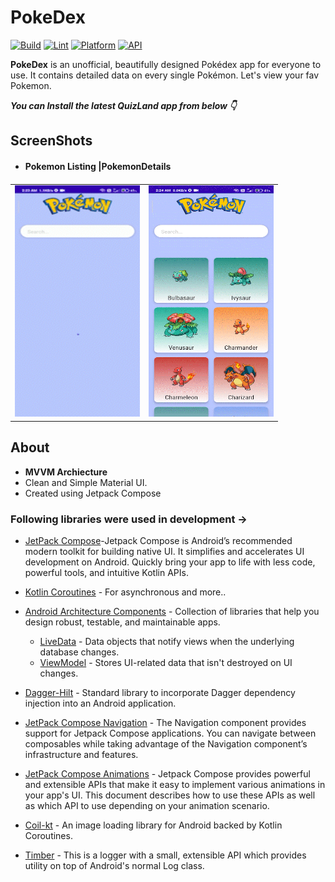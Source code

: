 # PokeDex
[![Build](https://github.com/Haid-Faiz/QuizLand/actions/workflows/gradle_build_ci.yml/badge.svg)](https://github.com/Haid-Faiz/QuizLand/actions/workflows/gradle_build_ci.yml)
[![Lint](https://github.com/Haid-Faiz/QuizLand/actions/workflows/lint_check_ci.yml/badge.svg)](https://github.com/Haid-Faiz/QuizLand/actions/workflows/lint_check_ci.yml)
[![Platform](https://img.shields.io/badge/platform-android-blue.svg)](http://developer.android.com/index.html)
[![API](https://img.shields.io/badge/API-23%2B-blue.svg?style=flat)](https://android-arsenal.com/api?level=23)


**PokeDex** is an unofficial, beautifully designed Pokédex app for everyone to use.
It contains detailed data on every single Pokémon.
Let's view your fav Pokemon.

***You can Install the latest QuizLand app from below 👇***



## ScreenShots
<table>
   <ul>
      <li>
         <h4>Pokemon Listing |PokemonDetails<h4>
      </li>
   </ul>
   <tr>
<td><img src = "https://raw.githubusercontent.com/Shubhanshu156/PokeDex/master/pokedex_listing_AdobeExpress.gif" height = "370" width="200"></td>
<td><img src = "https://raw.githubusercontent.com/Shubhanshu156/PokeDex/master/pokedex_pokemonInfo_AdobeExpress.gif" height = "370" width="200"></td>
  </tr>
</table>


   
## About

- **MVVM Archiecture**
- Clean and Simple Material UI.
- Created using Jetpack Compose


### Following libraries were used in development ->

- [JetPack Compose](https://developer.android.com/jetpack/compose?gclsrc=ds&gclsrc=ds)-Jetpack Compose is Android’s recommended modern toolkit for building native UI. It simplifies and accelerates UI development on Android. Quickly bring your app to life with less code, powerful tools, and intuitive Kotlin APIs.

- [Kotlin Coroutines](https://kotlinlang.org/docs/reference/coroutines-overview.html) - For asynchronous and more..
- [Android Architecture Components](https://developer.android.com/topic/libraries/architecture) - Collection of libraries that help you design robust, testable, and maintainable apps.
  - [LiveData](https://developer.android.com/topic/libraries/architecture/livedata) - Data objects that notify views when the underlying database changes.
  - [ViewModel](https://developer.android.com/topic/libraries/architecture/viewmodel) - Stores UI-related data that isn't destroyed on UI changes.

 
- [Dagger-Hilt](https://dagger.dev/hilt/) - Standard library to incorporate Dagger dependency injection into an Android application.
- [JetPack Compose Navigation](https://developer.android.com/jetpack/compose/navigation) - The Navigation component provides support for Jetpack Compose applications. You can navigate between composables while taking advantage of the Navigation component’s infrastructure and features.
- [JetPack Compose Animations](https://developer.android.com/jetpack/compose/animation) - Jetpack Compose provides powerful and extensible APIs that make it easy to implement various animations in your app's UI. This document describes how to use these APIs as well as which API to use depending on your animation scenario.

- [Coil-kt](https://coil-kt.github.io/coil/compose/) - An image loading library for Android backed by Kotlin Coroutines.
- [Timber](https://github.com/JakeWharton/timber) - This is a logger with a small, extensible API which provides utility on top of Android's normal Log class.


